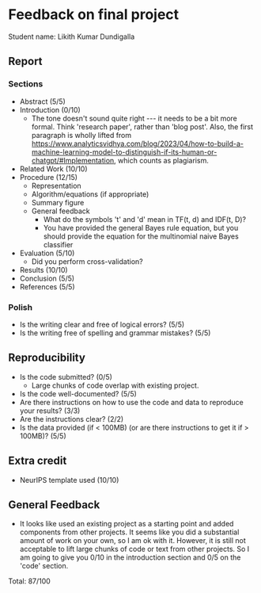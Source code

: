 # Feedback on final project

Student name: Likith Kumar Dundigalla

## Report

### Sections

- Abstract (5/5)
- Introduction (0/10)
  - The tone doesn't sound quite right --- it needs to be a bit more formal.
    Think 'research paper', rather than 'blog post'. Also, the first paragraph
    is wholly lifted from
    https://www.analyticsvidhya.com/blog/2023/04/how-to-build-a-machine-learning-model-to-distinguish-if-its-human-or-chatgpt/#Implementation,
    which counts as plagiarism.
- Related Work (10/10)
- Procedure (12/15)
    - Representation
    - Algorithm/equations (if appropriate)
    - Summary figure
    - General feedback
      - What do the symbols 't' and 'd' mean in TF(t, d) and IDF(t, D)?
      - You have provided the general Bayes rule equation, but you should
        provide the equation for the multinomial naive Bayes classifier
- Evaluation (5/10)
  - Did you perform cross-validation?
- Results (10/10)
- Conclusion (5/5)
- References (5/5)

### Polish
- Is the writing clear and free of logical errors? (5/5)
- Is the writing free of spelling and grammar mistakes? (5/5)

## Reproducibility

- Is the code submitted? (0/5)
  - Large chunks of code overlap with existing project.
- Is the code well-documented? (5/5)
- Are there instructions on how to use the code and data to reproduce your
  results? (3/3)
- Are the instructions clear? (2/2)
- Is the data provided (if < 100MB) (or are there instructions to get it if >
  100MB)? (5/5)

## Extra credit

- NeurIPS template used (10/10)

## General Feedback

- It looks like used an existing project as a starting point and added
  components from other projects. It seems like you did a substantial amount of
  work on your own, so I am ok with it. However, it is still not acceptable to
  lift large chunks of code or text from other projects. So I am going to give you
  0/10 in the introduction section and 0/5 on the 'code' section.

Total: 87/100
